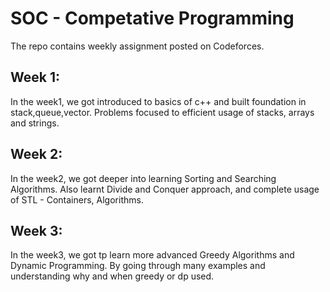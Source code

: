 # SOC - Competative Programming

The repo contains weekly assignment posted on Codeforces.

## Week 1:
In the week1, we got introduced to basics of c++ and built foundation in stack,queue,vector.
Problems focused to efficient usage of stacks, arrays and strings.

## Week 2:
In the week2, we got deeper into learning Sorting and Searching Algorithms.
Also learnt Divide and Conquer approach, and complete usage of STL - Containers, Algorithms.

## Week 3:
In the week3, we got tp learn more advanced Greedy Algorithms and Dynamic Programming.
By going through many examples and understanding why and when greedy or dp used.
